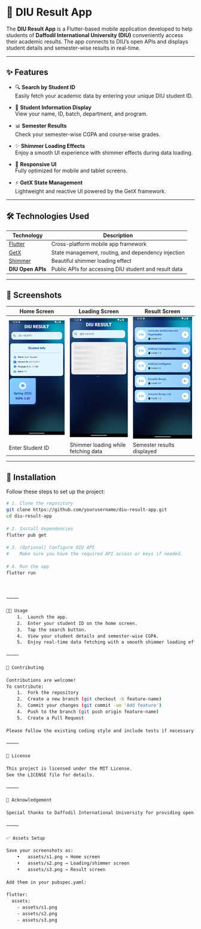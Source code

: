 # 📘 DIU Result App

The **DIU Result App** is a Flutter-based mobile application developed to help students of **Daffodil International University (DIU)** conveniently access their academic results. The app connects to DIU’s open APIs and displays student details and semester-wise results in real-time.

---

## ✨ Features

- 🔍 **Search by Student ID**  
  Easily fetch your academic data by entering your unique DIU student ID.

- 👤 **Student Information Display**  
  View your name, ID, batch, department, and program.

- 📊 **Semester Results**  
  Check your semester-wise CGPA and course-wise grades.

- ✨ **Shimmer Loading Effects**  
  Enjoy a smooth UI experience with shimmer effects during data loading.

- 📱 **Responsive UI**  
  Fully optimized for mobile and tablet screens.

- ⚡ **GetX State Management**  
  Lightweight and reactive UI powered by the GetX framework.

---

## 🛠️ Technologies Used

| Technology | Description |
|------------|-------------|
| [Flutter](https://flutter.dev/) | Cross-platform mobile app framework |
| [GetX](https://pub.dev/packages/get) | State management, routing, and dependency injection |
| [Shimmer](https://pub.dev/packages/shimmer) | Beautiful shimmer loading effect |
| **DIU Open APIs** | Public APIs for accessing DIU student and result data |

---

## 📸 Screenshots

| Home Screen | Loading Screen | Result Screen |
|-------------|----------------|---------------|
| ![Home](assets/s1.png) | ![Loading](assets/s2.png) | ![Result](assets/s3.png) |
| Enter Student ID | Shimmer loading while fetching data | Semester results displayed |

---

## 🚀 Installation

Follow these steps to set up the project:

```bash
# 1. Clone the repository
git clone https://github.com/yourusername/diu-result-app.git
cd diu-result-app

# 2. Install dependencies
flutter pub get

# 3. (Optional) Configure DIU API
#    Make sure you have the required API access or keys if needed.

# 4. Run the app
flutter run



⸻

🧑‍💻 Usage
	1.	Launch the app.
	2.	Enter your student ID on the home screen.
	3.	Tap the search button.
	4.	View your student details and semester-wise CGPA.
	5.	Enjoy real-time data fetching with a smooth shimmer loading effect.

⸻

🤝 Contributing

Contributions are welcome!
To contribute:
	1.	Fork the repository
	2.	Create a new branch (git checkout -b feature-name)
	3.	Commit your changes (git commit -am 'Add feature')
	4.	Push to the branch (git push origin feature-name)
	5.	Create a Pull Request

Please follow the existing coding style and include tests if necessary.

⸻

📄 License

This project is licensed under the MIT License.
See the LICENSE file for details.

⸻

🙏 Acknowledgement

Special thanks to Daffodil International University for providing open APIs that enable this application.

⸻

✅ Assets Setup

Save your screenshots as:
	•	assets/s1.png → Home screen
	•	assets/s2.png → Loading/shimmer screen
	•	assets/s3.png → Result screen

Add them in your pubspec.yaml:

flutter:
  assets:
    - assets/s1.png
    - assets/s2.png
    - assets/s3.png

